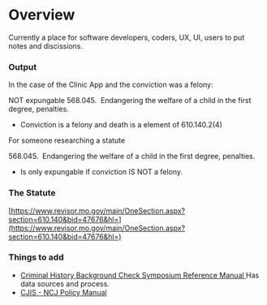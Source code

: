 # Overview

Currently a place for software developers, coders, UX, UI, users to put notes and discissions.

### Output

In the case of the Clinic App and the conviction was a felony:

NOT expungable 568.045.  Endangering the welfare of a child in the first degree, penalties.   
* Conviction is a felony and death is a element of 610.140.2(4)

For someone researching a statute

568.045.  Endangering the welfare of a child in the first degree, penalties.   
* Is only expungable if conviction IS NOT a felony.

### The Statute

[https://www.revisor.mo.gov/main/OneSection.aspx?section=610.140&bid=47676&hl=](https://www.revisor.mo.gov/main/OneSection.aspx?section=610.140&bid=47676&hl=)
### Things to add

* [Criminal History Background Check Symposium Reference Manual ](http://www.mshp.dps.mo.gov/MSHPWeb/PatrolDivisions/CRID/documents/symposiumReferenceManual.pdf) Has data sources and process.
* [CJIS - NCJ Policy Manual](http://mshp.dps.missouri.gov/MSHPWeb/Publications/Handbooks-Manuals/documents/SHP-186.pdf)
